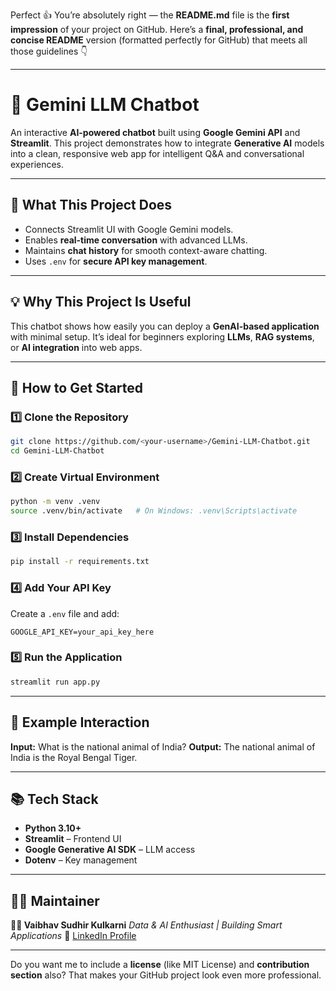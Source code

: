 Perfect 👍
You’re absolutely right — the **README.md** file is the **first impression** of your project on GitHub.
Here’s a **final, professional, and concise README** version (formatted perfectly for GitHub) that meets all those guidelines 👇

---

# 🧠 Gemini LLM Chatbot

An interactive **AI-powered chatbot** built using **Google Gemini API** and **Streamlit**.
This project demonstrates how to integrate **Generative AI** models into a clean, responsive web app for intelligent Q&A and conversational experiences.

---

## 🌟 What This Project Does

* Connects Streamlit UI with Google Gemini models.
* Enables **real-time conversation** with advanced LLMs.
* Maintains **chat history** for smooth context-aware chatting.
* Uses `.env` for **secure API key management**.

---

## 💡 Why This Project Is Useful

This chatbot shows how easily you can deploy a **GenAI-based application** with minimal setup.
It’s ideal for beginners exploring **LLMs**, **RAG systems**, or **AI integration** into web apps.

---

## 🚀 How to Get Started

### 1️⃣ Clone the Repository

```bash
git clone https://github.com/<your-username>/Gemini-LLM-Chatbot.git
cd Gemini-LLM-Chatbot
```

### 2️⃣ Create Virtual Environment

```bash
python -m venv .venv
source .venv/bin/activate   # On Windows: .venv\Scripts\activate
```

### 3️⃣ Install Dependencies

```bash
pip install -r requirements.txt
```

### 4️⃣ Add Your API Key

Create a `.env` file and add:

```
GOOGLE_API_KEY=your_api_key_here
```

### 5️⃣ Run the Application

```bash
streamlit run app.py
```

---

## 💬 Example Interaction

**Input:** What is the national animal of India?
**Output:** The national animal of India is the Royal Bengal Tiger.

---

## 📚 Tech Stack

* **Python 3.10+**
* **Streamlit** – Frontend UI
* **Google Generative AI SDK** – LLM access
* **Dotenv** – Key management

---

## 🙋‍♂️ Maintainer

**👨‍💻 Vaibhav Sudhir Kulkarni**
*Data & AI Enthusiast | Building Smart Applications*
🔗 [LinkedIn Profile](http://www.linkedin.com/in/kulkarnii-vaibhav)

---

Do you want me to include a **license** (like MIT License) and **contribution section** also?
That makes your GitHub project look even more professional.
